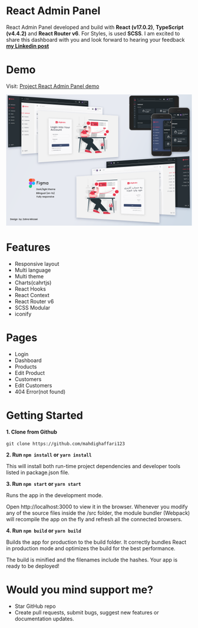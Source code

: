 # React Admin Panel

React Admin Panel developed and build with **React (v17.0.2)**, **TypeScript (v4.4.2)** and **React Router v6**. For Styles, is used **SCSS**.
I am excited to share this dashboard with you and look forward to hearing your feedback [**my Linkedin post**](https://www.linkedin.com/posts/mahdighaffari_responsive-multilanguage-multitheme-activity-6920075757318725634-qRks?utm_source=linkedin_share&utm_medium=member_desktop_web)

# Demo

Visit: [Project React Admin Panel demo](https://admin-panel-portfolio.netlify.app/)

![Figma admin panel sketch](src/assets/images/figma-sketch-v3.png)

# Features

* Responsive layout
* Multi language
* Multi theme
* Charts(cahrtjs)
* React Hooks
* React Context
* React Router v6
* SCSS Modular
* iconify

# Pages

* Login
* Dashboard
* Products
* Edit Product
* Customers
* Edit Customers
* 404 Error(not found)


# Getting Started

**1. Clone from Github**

`git clone https://github.com/mahdighaffari123`

**2. Run `npm install` or `yarn install`**

This will install both run-time project dependencies and developer tools listed in package.json file.

**3. Run `npm start` or `yarn start`**

Runs the app in the development mode.

Open http://localhost:3000 to view it in the browser. Whenever you modify any of the source files inside the /src folder, the module bundler (Webpack) will recompile   the app on the fly and refresh all the connected browsers.
      
**4. Run `npm build` or `yarn build`**

Builds the app for production to the build folder. It correctly bundles React in production mode and optimizes the build for the best performance.

The build is minified and the filenames include the hashes. Your app is ready to be deployed!


# Would you mind support me?

* Star GitHub repo
* Create pull requests, submit bugs, suggest new features or documentation updates.


